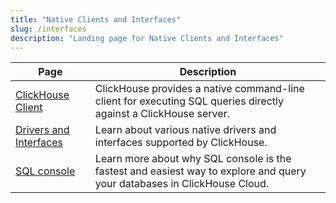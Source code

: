 ```yaml
---
title: "Native Clients and Interfaces"
slug: /interfaces
description: "Landing page for Native Clients and Interfaces"
---
```


| Page                                                      | Description                                                                                                               |
|-----------------------------------------------------------|---------------------------------------------------------------------------------------------------------------------------|
| [ClickHouse Client](/docs/interfaces/cli)                 | ClickHouse provides a native command-line client for executing SQL queries directly against a ClickHouse server.          |                                                                                                                         |
| [Drivers and Interfaces](/docs/interfaces/overview)       | Learn about various native drivers and interfaces supported by ClickHouse.                                                |
| [SQL console](/docs/integrations/sql-clients/sql-console) | Learn more about why SQL console is the fastest and easiest way to explore and query your databases in ClickHouse Cloud.  |